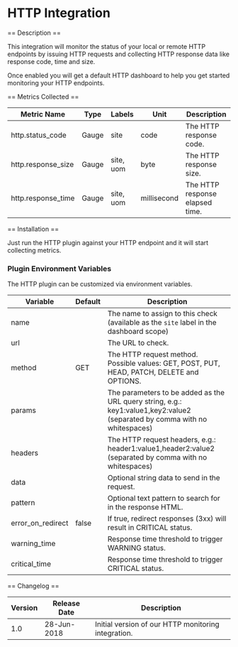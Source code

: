 HTTP Integration
================

== Description ==

This integration will monitor the status of your local or remote HTTP endpoints by issuing HTTP requests and collecting HTTP response data like response code, time and size.

Once enabled you will get a default HTTP dashboard to help you get started monitoring your HTTP endpoints.

== Metrics Collected ==

|Metric Name       |Type   |Labels    |Unit       |Description                    |
|------------------|-------|----------|-----------|-------------------------------|
|http.status_code  |Gauge  |site      |code       |The HTTP response code.        |
|http.response_size|Gauge  |site, uom |byte       |The HTTP response size.        |
|http.response_time|Gauge  |site, uom |millisecond|The HTTP response elapsed time.|

== Installation ==

Just run the HTTP plugin against your HTTP endpoint and it will start collecting metrics.

### Plugin Environment Variables

The HTTP plugin can be customized via environment variables.

|Variable         |Default     |Description                                                                                                               |
|-----------------|------------|--------------------------------------------------------------------------------------------------------------------------|
|name             |            |The name to assign to this check (available as the `site` label in the dashboard scope)                                   |
|url              |            |The URL to check.                                                                                                         |
|method           |GET         |The HTTP request method. Possible values: GET, POST, PUT, HEAD, PATCH, DELETE and OPTIONS.                                |
|params           |            |The parameters to be added as the URL query string, e.g.: key1:value1,key2:value2 (separated by comma with no whitespaces)|
|headers          |            |The HTTP request headers, e.g.: header1:value1,header2:value2 (separated by comma with no whitespaces)                    |
|data             |            |Optional string data to send in the request.                                                                              |
|pattern          |            |Optional text pattern to search for in the response HTML.                                                                 |
|error_on_redirect|false       |If true, redirect responses (3xx) will result in CRITICAL status.                                                         |
|warning_time     |            |Response time threshold to trigger WARNING status.                                                                        |
|critical_time    |            |Response time threshold to trigger CRITICAL status.                                                                       |

== Changelog ==

|Version|Release Date|Description                                        |
|-------|------------|---------------------------------------------------|
|1.0    |28-Jun-2018 |Initial version of our HTTP monitoring integration.|
